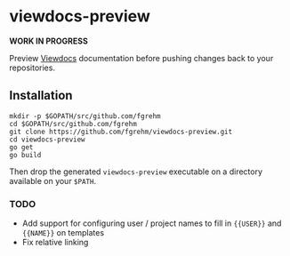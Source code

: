 # viewdocs-preview

**WORK IN PROGRESS**

Preview [Viewdocs](http://viewdocs.io/) documentation before pushing changes
back to your repositories.

## Installation

```
mkdir -p $GOPATH/src/github.com/fgrehm
cd $GOPATH/src/github.com/fgrehm
git clone https://github.com/fgrehm/viewdocs-preview.git
cd viewdocs-preview
go get
go build
```

Then drop the generated `viewdocs-preview` executable on a directory available
on your `$PATH`.

### TODO

* Add support for configuring user / project names to fill in `{{USER}}` and `{{NAME}}` on templates
* Fix relative linking
